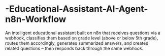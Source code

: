 # -Educational-Assistant-AI-Agent-n8n-Workflow
An intelligent educational assistant built on n8n that receives questions via a webhook, classifies them based on grade level (above or below 5th grade), routes them accordingly, generates summarized answers, and creates related questions – then responds back through the same webhook.

